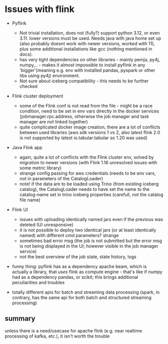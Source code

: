 # Issues with flink
- Pyflink
  - Not trivial installation, does not (fully?) support python 3.12, or even 3.11. lower versions must be used. Needs java with java home set up (also probably doesnt work with newer versions, worked with 11), plus some additional installations like gcc (nothing mentioned in docs).
  - has very tight dependencies on other libraries - mainly pemja, py4j, numpy,.. - makes it almost impossible to install pyflink in any 'bigger'(meaning e.g. env with installed pandas, pyspark or other libs using py4j) environment.
  - Not sure about iceberg compatibility - this needs to be further checked

- Flink cluster deployment
  - some of the Flink conf is not read from the file - might be a race condition, need to be set in env vars directly in the docker services (jobmanager.rpc.address, otherwise the job manager and task manager are not linked together)
  - quite complicated docker image creation, there are a lot of conflicts between used libraries (aws sdk versions 1 vs 2, also latest flink 2.0 is not supported by latest io.tabular:tabular so 1.20 was used)

- Java Flink app
  - again, quite a lot of conflicts with the Flink cluster env, solved by migration to newer versions (with Flink 1.16 unresolved issues with some metric library)
  - strange config passing for aws credentials (needs to be env vars, not in parameters of the CatalogLoader)
  - note! if the data are to be loaded using Trino (from existing iceberg catalog), the CatalogLoader needs to have set the name to the catalog-name set in trino iceberg properties (carefull, not the catalog file name)

- Flink UI
  - issues with uploading identically named jars even if the previous was deleted (UI unresponsive)
  - it is not possible to deploy two identical jars (or at least identically named) with different cmd parameters? strange
  - sometimes bad error msg (the job is not submitted but the error msg is not being displayed in the UI; however visible in the job manager service)
  - not the best overview of the job state, state history, logs

- funny thing: pyflink has as a dependency apache beam, which is actually a library, that _uses_ flink as compute engine - that's like if numpy had as a dependency pandas, or scikit; this brings additional peculiarities and troubles

- totally different apis for batch and streaming data processing (spark, in contrary, has the same api for both batch and structured streaming processing)

## summary

unless there is a need/usecase for apache flink (e.g. near realtime processing of kafka, etc.), it isn't worth the trouble